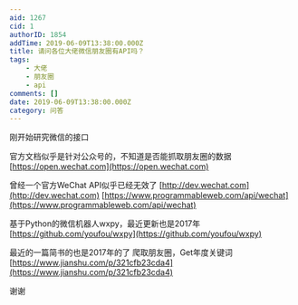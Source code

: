 ```yaml
---
aid: 1267
cid: 1
authorID: 1854
addTime: 2019-06-09T13:38:00.000Z
title: 请问各位大佬微信朋友圈有API吗？
tags:
    - 大佬
    - 朋友圈
    - api
comments: []
date: 2019-06-09T13:38:00.000Z
category: 问答
---
```


刚开始研究微信的接口

官方文档似乎是针对公众号的，不知道是否能抓取朋友圈的数据 [https://open.wechat.com](https://open.wechat.com)

曾经一个官方WeChat API似乎已经无效了 [http://dev.wechat.com](http://dev.wechat.com) [https://www.programmableweb.com/api/wechat](https://www.programmableweb.com/api/wechat)

基于Python的微信机器人wxpy，最近更新也是2017年 [https://github.com/youfou/wxpy](https://github.com/youfou/wxpy)

最近的一篇简书的也是2017年的了 爬取朋友圈，Get年度关键词 [https://www.jianshu.com/p/321cfb23cda4](https://www.jianshu.com/p/321cfb23cda4)

谢谢
